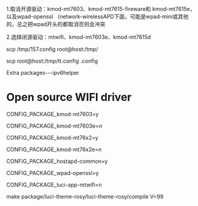1.取消开源驱动：kmod-mt7603、kmod-mt7615-fireware和 kmod-mt7615e，以及wpad-openssl （network-wirelessAPD下面，可能是wpad-mini或其他的，总之把wpad开头的都取消否则会冲突

2.选择闭源驱动：mtwifi、kmod-mt7603e、kmod-mt7615d

scp /tmp/157.config  root@host:/tmp/


scp  root@host:/tmp/tt.config .config



Extra packages---ipv6helper 

# Open source WIFI driver 
CONFIG_PACKAGE_kmod-mt7603=y

CONFIG_PACKAGE_kmod-mt7603e=n

CONFIG_PACKAGE_kmod-mt76x2=y

CONFIG_PACKAGE_kmod-mt76x2e=n

CONFIG_PACKAGE_hostapd-common=y

CONFIG_PACKAGE_wpad-openssl=y

CONFIG_PACKAGE_luci-app-mtwifi=n

make package/luci-theme-rosy/luci-theme-rosy/compile V=99
